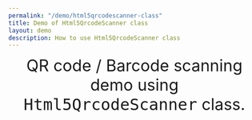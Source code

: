 ```yaml
---
permalink: "/demo/html5qrcodescanner-class"
title: Demo of Html5QrcodeScanner class
layout: demo
description: How to use Html5QrcodeScanner class
---
```


<style>
#reader {
    width: 640px;
}
@media(max-width: 600px) {
	#reader {
		width: 300px;
	}
}
.empty {
    display: block;
    width: 100%;
    height: 20px;
}
</style>
<link rel="stylesheet"
      href="//cdnjs.cloudflare.com/ajax/libs/highlight.js/10.0.3/styles/default.min.css">
<div style="text-align: center; font-size: 24pt">
   QR code / Barcode scanning demo using <code style="font-size: 24pt">Html5QrcodeScanner</code> class.
</div>
<br />
<div class="container">
	<div class="row">
		<div class="col-md-12" style="text-align: center;margin-bottom: 20px;">
			<div id="reader" style="display: inline-block;"></div>
			<div class="empty"></div>
			<div id="scanned-result"></div>
		</div>
        <!-- <button id="test-button">test</button> -->
	</div>
</div>


<script src="https://unpkg.com/html5-qrcode/html5-qrcode.min.js"></script>
<script src="/assets/js/demo/html5qrcodescanner-class.js"></script>

